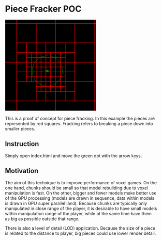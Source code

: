 # Piece Fracker POC
![demo](https://github.com/peerhenry/poc_piece_fracker/blob/master/demo.png)

This is a proof of concept for piece fracking. In this example the pieces are represented by red squares. Fracking refers to breaking a piece down into smaller pieces.

## Instruction

Simply open index.html and move the green dot with the arrow keys.

## Motivation

The aim of this technique is to improve performance of voxel games. On the one hand, chunks should be small so that model rebuilding due to voxel manipulation is fast. On the other, bigger and fewer models make better use of the GPU processing (models are drawn in sequence, data within models is drawn in GPU super parallel land). Because chunks are typically only manipulated in close range of the player, it is desirable to have small models within manipulation range of the player, while at the same time have them as big as possible outside that range.

There is also a level of detail (LOD) application. Because the size of a piece is related to the distance to player, big pieces could use lower render detail.